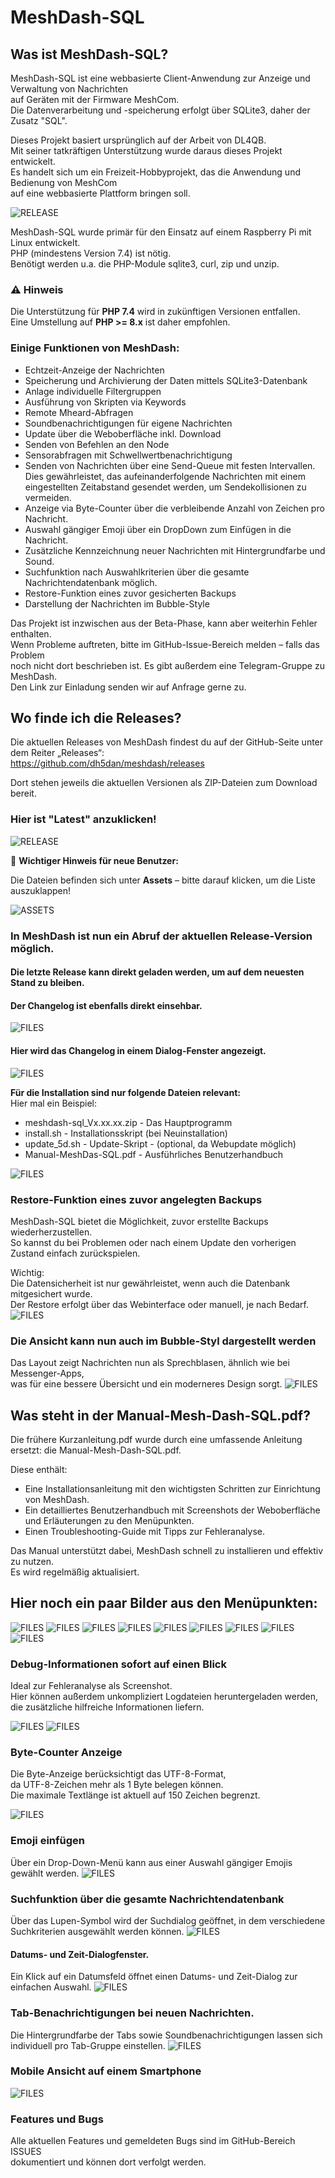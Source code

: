 # MeshDash-SQL

## Was ist MeshDash-SQL?

MeshDash-SQL ist eine webbasierte Client-Anwendung zur Anzeige und Verwaltung von Nachrichten  
auf Geräten mit der Firmware MeshCom.  
Die Datenverarbeitung und -speicherung erfolgt über SQLite3, daher der Zusatz "SQL".

Dieses Projekt basiert ursprünglich auf der Arbeit von DL4QB.  
Mit seiner tatkräftigen Unterstützung wurde daraus dieses Projekt entwickelt.  
Es handelt sich um ein Freizeit-Hobbyprojekt, das die Anwendung und Bedienung von MeshCom  
auf eine webbasierte Plattform bringen soll.

![RELEASE](/docs/front_menu.jpg)

MeshDash-SQL wurde primär für den Einsatz auf einem Raspberry Pi mit Linux entwickelt.  
PHP (mindestens Version 7.4) ist nötig.  
Benötigt werden u.a. die PHP-Module sqlite3, curl, zip und unzip.

### ⚠️ Hinweis
Die Unterstützung für **PHP 7.4** wird in zukünftigen Versionen entfallen.   
Eine Umstellung auf **PHP >= 8.x** ist daher empfohlen.

### Einige Funktionen von MeshDash:

- Echtzeit-Anzeige der Nachrichten
- Speicherung und Archivierung der Daten mittels SQLite3-Datenbank
- Anlage individuelle Filtergruppen
- Ausführung von Skripten via Keywords
- Remote Mheard-Abfragen
- Soundbenachrichtigungen für eigene Nachrichten
- Update über die Weboberfläche inkl. Download
- Senden von Befehlen an den Node
- Sensorabfragen mit Schwellwertbenachrichtigung
- Senden von Nachrichten über eine Send-Queue mit festen Intervallen.  
  Dies gewährleistet, das aufeinanderfolgende Nachrichten mit einem  
  eingestellten Zeitabstand gesendet werden, um Sendekollisionen zu vermeiden.
- Anzeige via Byte-Counter über die verbleibende Anzahl von Zeichen pro Nachricht.
- Auswahl gängiger Emoji über ein DropDown zum Einfügen in die Nachricht.
- Zusätzliche Kennzeichnung neuer Nachrichten mit Hintergrundfarbe und Sound.
- Suchfunktion nach Auswahlkriterien über die gesamte Nachrichtendatenbank möglich.
- Restore-Funktion eines zuvor gesicherten Backups
- Darstellung der Nachrichten im Bubble-Style

Das Projekt ist inzwischen aus der Beta-Phase, kann aber weiterhin Fehler enthalten.  
Wenn Probleme auftreten, bitte im GitHub-Issue-Bereich melden – falls das Problem  
noch nicht dort beschrieben ist.
Es gibt außerdem eine Telegram-Gruppe zu MeshDash.  
Den Link zur Einladung senden wir auf Anfrage gerne zu.

## Wo finde ich die Releases?

Die aktuellen Releases von MeshDash findest du auf der GitHub-Seite unter dem Reiter „Releases“:    
https://github.com/dh5dan/meshdash/releases

Dort stehen jeweils die aktuellen Versionen als ZIP-Dateien zum Download bereit.

### Hier ist "Latest" anzuklicken!
![RELEASE](/docs/release.jpg)

🔴 **Wichtiger Hinweis für neue Benutzer:**

Die Dateien befinden sich unter **Assets** – bitte darauf klicken, um die Liste auszuklappen!

![ASSETS](/docs/assets.jpg)

### In MeshDash ist nun ein Abruf der aktuellen Release-Version möglich.
#### Die letzte Release kann direkt geladen werden, um auf dem neuesten Stand zu bleiben.
#### Der Changelog ist ebenfalls direkt einsehbar.
![FILES](/docs/update_menu.jpg)

#### Hier wird das Changelog in einem Dialog-Fenster angezeigt.
![FILES](/docs/50_md_release_version.jpg)

**Für die Installation sind nur folgende Dateien relevant:**  
Hier mal ein Beispiel:
- meshdash-sql_Vx.xx.xx.zip - Das Hauptprogramm
- install.sh - Installationsskript (bei Neuinstallation)
- update_5d.sh - Update-Skript - (optional, da Webupdate möglich)
- Manual-MeshDas-SQL.pdf - Ausführliches Benutzerhandbuch

![FILES](/docs/files.jpg)

### Restore-Funktion eines zuvor angelegten Backups
MeshDash-SQL bietet die Möglichkeit, zuvor erstellte Backups wiederherzustellen.  
So kannst du bei Problemen oder nach einem Update den vorherigen Zustand einfach zurückspielen.  

Wichtig:   
Die Datensicherheit ist nur gewährleistet, wenn auch die Datenbank mitgesichert wurde.  
Der Restore erfolgt über das Webinterface oder manuell, je nach Bedarf.
![FILES](/docs/restore.jpg)

### Die Ansicht kann nun auch im Bubble-Styl dargestellt werden
Das Layout zeigt Nachrichten nun als Sprechblasen, ähnlich wie bei Messenger-Apps,  
was für eine bessere Übersicht und ein moderneres Design sorgt.
![FILES](/docs/bubble_style_view.jpg)

## Was steht in der Manual-Mesh-Dash-SQL.pdf?

Die frühere Kurzanleitung.pdf wurde durch eine umfassende Anleitung ersetzt: die Manual-Mesh-Dash-SQL.pdf.

Diese enthält:

- Eine Installationsanleitung mit den wichtigsten Schritten zur Einrichtung von MeshDash.
- Ein detailliertes Benutzerhandbuch mit Screenshots der Weboberfläche und Erläuterungen zu den Menüpunkten.
- Einen Troubleshooting-Guide mit Tipps zur Fehleranalyse.

Das Manual unterstützt dabei, MeshDash schnell zu installieren und effektiv zu nutzen.  
Es wird regelmäßig aktualisiert.

## Hier noch ein paar Bilder aus den Menüpunkten:

![FILES](/docs/01_config.jpg)
![FILES](/docs/01_1_send_queue.jpg)
![FILES](/docs/02_alert.jpg)
![FILES](/docs/03_keyword.jpg)
![FILES](/docs/04_update.jpg)
![FILES](/docs/10_groups.jpg)
![FILES](/docs/20_mheard.jpg)
![FILES](/docs/30_send_command.jpg)
![FILES](/docs/31_send_command.jpg)

### Debug-Informationen sofort auf einen Blick
Ideal zur Fehleranalyse als Screenshot.  
Hier können außerdem unkompliziert Logdateien heruntergeladen werden,  
die zusätzliche hilfreiche Informationen liefern.

![FILES](/docs/33_debug_info.jpg)
![FILES](/docs/33_debug_info_logs.jpg)

### Byte-Counter Anzeige  
Die Byte-Anzeige berücksichtigt das UTF-8-Format,  
da UTF-8-Zeichen mehr als 1 Byte belegen können.  
Die maximale Textlänge ist aktuell auf 150 Zeichen begrenzt.

![FILES](/docs/34_msg_byte_counter.jpg)

### Emoji einfügen
Über ein Drop-Down-Menü kann aus einer Auswahl gängiger Emojis gewählt werden.
![FILES](/docs/32_send_command.jpg)

### Suchfunktion über die gesamte Nachrichtendatenbank
Über das Lupen-Symbol wird der Suchdialog geöffnet, in dem verschiedene Suchkriterien ausgewählt werden können.
![FILES](/docs/search_01.jpg)
#### Datums- und Zeit-Dialogfenster.
Ein Klick auf ein Datumsfeld öffnet einen Datums- und Zeit-Dialog zur einfachen Auswahl.
![FILES](/docs/search_02.jpg)

### Tab-Benachrichtigungen bei neuen Nachrichten.
Die Hintergrundfarbe der Tabs sowie Soundbenachrichtigungen lassen sich individuell pro Tab-Gruppe einstellen.
![FILES](/docs/60_desktop_tab_alert.jpg)

### Mobile Ansicht auf einem Smartphone 
![FILES](/docs/61_handy_Tab_alert.jpg)

### Features und Bugs
Alle aktuellen Features und gemeldeten Bugs sind im GitHub-Bereich ISSUES  
dokumentiert und können dort verfolgt werden.


  
  
